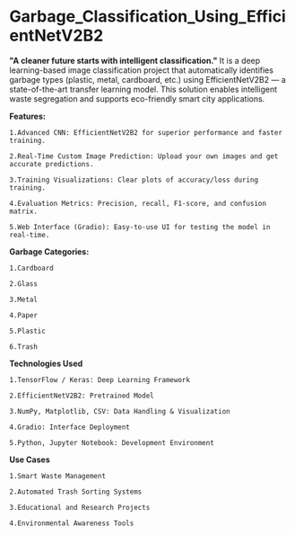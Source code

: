 # Garbage_Classification_Using_EfficientNetV2B2
**"A cleaner future starts with intelligent classification."**
It is a deep learning-based image classification project that automatically identifies garbage types (plastic, metal, cardboard, etc.) using EfficientNetV2B2 — a state-of-the-art transfer learning model. This solution enables intelligent waste segregation and supports eco-friendly smart city applications.


**Features:**

    1.Advanced CNN: EfficientNetV2B2 for superior performance and faster training.
    
    2.Real-Time Custom Image Prediction: Upload your own images and get accurate predictions.
    
    3.Training Visualizations: Clear plots of accuracy/loss during training.
    
    4.Evaluation Metrics: Precision, recall, F1-score, and confusion matrix.
    
    5.Web Interface (Gradio): Easy-to-use UI for testing the model in real-time.

    
**Garbage Categories:**

    1.Cardboard
    
    2.Glass
    
    3.Metal
    
    4.Paper
    
    5.Plastic
    
    6.Trash


**Technologies Used**

    1.TensorFlow / Keras: Deep Learning Framework
    
    2.EfficientNetV2B2: Pretrained Model
    
    3.NumPy, Matplotlib, CSV: Data Handling & Visualization
    
    4.Gradio: Interface Deployment
    
    5.Python, Jupyter Notebook: Development Environment


**Use Cases**

    1.Smart Waste Management
    
    2.Automated Trash Sorting Systems
    
    3.Educational and Research Projects
    
    4.Environmental Awareness Tools

